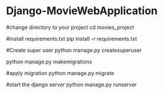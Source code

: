 # Django-MovieWebApplication


#change directory to your project
cd movies_project

#install requirements.txt
pip install -r requirements.txt

#Create super user
python manage.py createsuperuser

python manage.py makemigrations

#apply migration 
python manage.py migrate

#start the django server
python manage.py runserver

